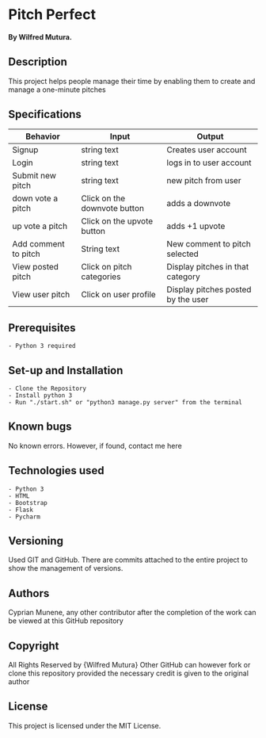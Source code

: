 # Pitch Perfect

#### By Wilfred Mutura.


## Description

This project helps people manage their time by enabling them to create and manage a one-minute pitches

## Specifications

| Behavior            | Input                         | Output                        |
| ------------------- | ----------------------------- | ----------------------------- |
| Signup | string text | Creates user account |
| Login | string text | logs in to user account |
| Submit new pitch | string text | new pitch from user |
| down vote a pitch | Click on the downvote button | adds a downvote  |
| up vote a pitch | Click on the upvote button |adds +1 upvote |
| Add comment to pitch | String text  | New comment to pitch selected |
| View posted pitch | Click on pitch categories  | Display pitches in that category |
| View user pitch | Click on user profile  | Display pitches posted by the user|

## Prerequisites

    - Python 3 required

## Set-up and Installation

    - Clone the Repository
    - Install python 3
    - Run "./start.sh" or "python3 manage.py server" from the terminal

## Known bugs

No known errors. However, if found, contact me here 

## Technologies used

    - Python 3
    - HTML
    - Bootstrap
    - Flask
    - Pycharm
    

## Versioning
Used GIT and GitHub. There are commits attached to the entire project to show the management of versions.

## Authors

 Cyprian Munene, any other contributor after the completion of the work can be viewed at this GitHub repository


## Copyright

All Rights Reserved by {Wilfred Mutura}
Other GitHub can however fork or clone this repository provided the necessary credit is given to the original author

## License

This project is licensed under the MIT License.